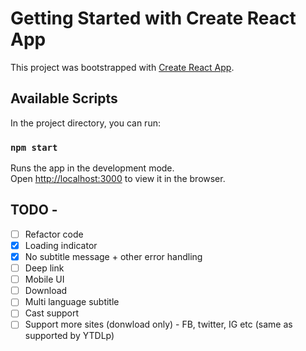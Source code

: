 # Getting Started with Create React App

This project was bootstrapped with [Create React App](https://github.com/facebook/create-react-app).

## Available Scripts

In the project directory, you can run:

### `npm start`

Runs the app in the development mode.\
Open [http://localhost:3000](http://localhost:3000) to view it in the browser.

## TODO -
- [ ] Refactor code
- [x] Loading indicator
- [x] No subtitle message + other error handling
- [ ] Deep link
- [ ] Mobile UI
- [ ] Download
- [ ] Multi language subtitle
- [ ] Cast support
- [ ] Support more sites (donwload only) - FB, twitter, IG etc (same as supported by YTDLp)